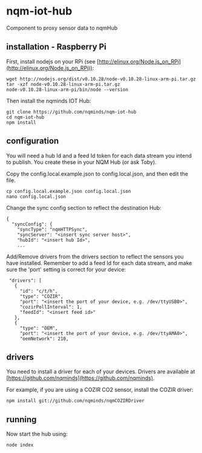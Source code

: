 # nqm-iot-hub
Component to proxy sensor data to nqmHub

## installation - Raspberry Pi

First, install nodejs on your RPi (see [http://elinux.org/Node.js_on_RPi](http://elinux.org/Node.js_on_RPi)): 

```
wget http://nodejs.org/dist/v0.10.28/node-v0.10.28-linux-arm-pi.tar.gz
tar -xzf node-v0.10.28-linux-arm-pi.tar.gz
node-v0.10.28-linux-arm-pi/bin/node --version
```

Then install the nqminds IOT Hub:

```
git clone https://github.com/nqminds/nqm-iot-hub
cd nqm-iot-hub
npm install
```

## configuration

You will need a hub Id and a feed Id token for each data stream you intend to publish. You create these in your
NQM Hub (or ask Toby).

Copy the config.local.example.json to config.local.json, and then edit the file.

```
cp config.local.example.json config.local.json
nano config.local.json
```

Change the sync config section to reflect the destination Hub:

 ```
 {
   "syncConfig": {
     "syncType": "nqmHTTPSync",
     "syncServer": "<insert sync server host>",
     "hubId": "<insert hub Id>",
     ...
```

Add/Remove drivers from the drivers section to reflect the sensors you have installed. Remember to add a feed Id 
for each data stream, and make sure the 'port' setting is correct for your device:

```
 "drivers": [
   {
     "id": "c/t/h",
     "type": "COZIR",
     "port": "<insert the port of your device, e.g. /dev/ttyUSB0>",
     "cozirPollInterval": 1,
     "feedId": "<insert feed id>"
   },
   {
     "type": "OEM",
     "port": "<insert the port of your device, e.g. /dev/ttyAMA0>",
     "oemNetwork": 210,
```

## drivers
You need to install a driver for each of your devices. Drivers are available at [https://github.com/nqminds](https://github.com/nqminds). 

For example, if you are using a COZIR CO2 sensor, install the COZIR driver:

```
npm install git://github.com/nqminds/nqmCOZIRDriver
```

## running

Now start the hub using:
```
node index
```